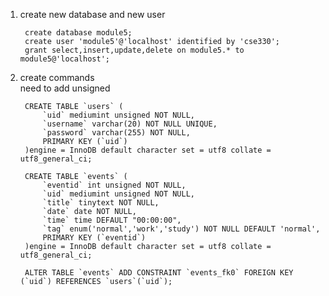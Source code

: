 1. create new database and new user

        create database module5;
        create user 'module5'@'localhost' identified by 'cse330';
        grant select,insert,update,delete on module5.* to module5@'localhost';

2. create commands  
need to add unsigned

        CREATE TABLE `users` (
            `uid` mediumint unsigned NOT NULL,
            `username` varchar(20) NOT NULL UNIQUE,
            `password` varchar(255) NOT NULL,
            PRIMARY KEY (`uid`)
        )engine = InnoDB default character set = utf8 collate = utf8_general_ci;
        
        CREATE TABLE `events` (
            `eventid` int unsigned NOT NULL,
            `uid` mediumint unsigned NOT NULL,
            `title` tinytext NOT NULL,
            `date` date NOT NULL,
            `time` time DEFAULT "00:00:00",
            `tag` enum('normal','work','study') NOT NULL DEFAULT 'normal',
            PRIMARY KEY (`eventid`)
        )engine = InnoDB default character set = utf8 collate = utf8_general_ci;
        
        ALTER TABLE `events` ADD CONSTRAINT `events_fk0` FOREIGN KEY (`uid`) REFERENCES `users`(`uid`);

